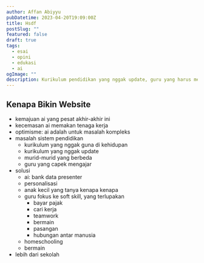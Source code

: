 ```yaml
---
author: Affan Abiyyu
pubDatetime: 2023-04-20T19:09:00Z
title: Hsdf
postSlug: ""
featured: false
draft: true
tags:
  - esai
  - opini
  - edukasi
  - ai
ogImage: ""
description: Kurikulum pendidikan yang nggak update, guru yang harus mengajar banyak siswa, variasi sifat dan bakat siswa, dan masalah pendidikan lainnya bisa diselesaikan dengan AI.
---
```


## Kenapa Bikin Website

- kemajuan ai yang pesat akhir-akhir ini
- kecemasan ai memakan tenaga kerja
- optimisme: ai adalah untuk masalah kompleks
- masalah sistem pendidikan
  - kurikulum yang nggak guna di kehidupan
  - kurikulum yang nggak update
  - murid-murid yang berbeda
  - guru yang capek mengajar
- solusi
  - ai: bank data presenter
  - personalisasi
  - anak kecil yang tanya kenapa kenapa
  - guru fokus ke soft skill, yang terlupakan
    - bayar pajak
    - cari kerja
    - teamwork
    - bermain
    - pasangan
    - hubungan antar manusia
  - homeschooling
  - bermain
- lebih dari sekolah
